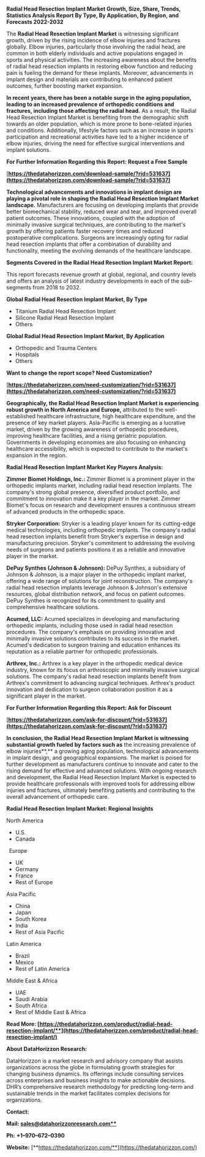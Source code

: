 ﻿**Radial Head Resection Implant Market Growth, Size, Share, Trends, Statistics Analysis Report By Type, By Application, By Region, and Forecasts 2022-2032**


The **Radial Head Resection Implant Market** is witnessing significant growth, driven by the rising incidence of elbow injuries and fractures globally. Elbow injuries, particularly those involving the radial head, are common in both elderly individuals and active populations engaged in sports and physical activities. The increasing awareness about the benefits of radial head resection implants in restoring elbow function and reducing pain is fueling the demand for these implants. Moreover, advancements in implant design and materials are contributing to enhanced patient outcomes, further boosting market expansion.

**In recent years, there has been a notable surge in the aging population, leading to an increased prevalence of orthopedic conditions and fractures, including those affecting the radial head.** As a result, the Radial Head Resection Implant Market is benefiting from the demographic shift towards an older population, which is more prone to bone-related injuries and conditions. Additionally, lifestyle factors such as an increase in sports participation and recreational activities have led to a higher incidence of elbow injuries, driving the need for effective surgical interventions and implant solutions. 

**For Further Information Regarding this Report: Request a Free Sample**	

[**https://thedatahorizzon.com/download-sample/?rid=531637](https://thedatahorizzon.com/download-sample/?rid=531637)** 

**Technological advancements and innovations in implant design are playing a pivotal role in shaping the Radial Head Resection Implant Market landscape.** Manufacturers are focusing on developing implants that provide better biomechanical stability, reduced wear and tear, and improved overall patient outcomes. These innovations, coupled with the adoption of minimally invasive surgical techniques, are contributing to the market's growth by offering patients faster recovery times and reduced postoperative complications. Surgeons are increasingly opting for radial head resection implants that offer a combination of durability and functionality, meeting the evolving demands of the healthcare landscape.

**Segments Covered in the Radial Head Resection Implant Market Report:**

This report forecasts revenue growth at global, regional, and country levels and offers an analysis of latest industry developments in each of the sub-segments from 2018 to 2032.

**Global Radial Head Resection Implant Market, By Type**

- Titanium Radial Head Resection Implant
- Silicone Radial Head Resection Implant
- Others

**Global Radial Head Resection Implant Market, By Application**

- Orthopedic and Trauma Centers
- Hospitals
- Others

**Want to change the report scope? Need Customization?**

[**https://thedatahorizzon.com/need-customization/?rid=531637](https://thedatahorizzon.com/need-customization/?rid=531637)** 

**Geographically, the Radial Head Resection Implant Market is experiencing robust growth in North America and Europe,** attributed to the well-established healthcare infrastructure, high healthcare expenditure, and the presence of key market players. Asia-Pacific is emerging as a lucrative market, driven by the growing awareness of orthopedic procedures, improving healthcare facilities, and a rising geriatric population. Governments in developing economies are also focusing on enhancing healthcare accessibility, which is expected to contribute to the market's expansion in the region. 

**Radial Head Resection Implant Market Key Players Analysis:** 

**Zimmer Biomet Holdings, Inc.:** Zimmer Biomet is a prominent player in the orthopedic implants market, including radial head resection implants. The company's strong global presence, diversified product portfolio, and commitment to innovation make it a key player in the market. Zimmer Biomet's focus on research and development ensures a continuous stream of advanced products in the orthopedic space.

**Stryker Corporation:** Stryker is a leading player known for its cutting-edge medical technologies, including orthopedic implants. The company's radial head resection implants benefit from Stryker's expertise in design and manufacturing precision. Stryker's commitment to addressing the evolving needs of surgeons and patients positions it as a reliable and innovative player in the market.

**DePuy Synthes (Johnson & Johnson):** DePuy Synthes, a subsidiary of Johnson & Johnson, is a major player in the orthopedic implant market, offering a wide range of solutions for joint reconstruction. The company's radial head resection implants leverage Johnson & Johnson's extensive resources, global distribution network, and focus on patient outcomes. DePuy Synthes is recognized for its commitment to quality and comprehensive healthcare solutions.

**Acumed, LLC:** Acumed specializes in developing and manufacturing orthopedic implants, including those used in radial head resection procedures. The company's emphasis on providing innovative and minimally invasive solutions contributes to its success in the market. Acumed's dedication to surgeon training and education enhances its reputation as a reliable partner for orthopedic professionals.

**Arthrex, Inc.:** Arthrex is a key player in the orthopedic medical device industry, known for its focus on arthroscopic and minimally invasive surgical solutions. The company's radial head resection implants benefit from Arthrex's commitment to advancing surgical techniques. Arthrex's product innovation and dedication to surgeon collaboration position it as a significant player in the market.

**For Further Information Regarding this Report: Ask for Discount**	

[**https://thedatahorizzon.com/ask-for-discount/?rid=531637](https://thedatahorizzon.com/ask-for-discount/?rid=531637)** 

**In conclusion, the Radial Head Resection Implant Market is witnessing substantial growth fueled by factors such as** the increasing prevalence of elbow injuries**,** a growing aging population, technological advancements in implant design, and geographical expansions. The market is poised for further development as manufacturers continue to innovate and cater to the rising demand for effective and advanced solutions. With ongoing research and development, the Radial Head Resection Implant Market is expected to provide healthcare professionals with improved tools for addressing elbow injuries and fractures, ultimately benefiting patients and contributing to the overall advancement of orthopedic care.

**Radial Head Resection Implant Market: Regional Insights**

North America

- U.S.
- Canada

` `Europe

- UK
- Germany
- France
- Rest of Europe

Asia Pacific

- China
- Japan
- South Korea
- India
- Rest of Asia Pacific

Latin America

- Brazil
- Mexico
- Rest of Latin America

Middle East & Africa

- UAE
- Saudi Arabia
- South Africa
- Rest of Middle East & Africa

**Read More: [https://thedatahorizzon.com/product/radial-head-resection-implant/**](https://thedatahorizzon.com/product/radial-head-resection-implant/)** 

**About DataHorizzon Research:**

DataHorizzon is a market research and advisory company that assists organizations across the globe in formulating growth strategies for changing business dynamics. Its offerings include consulting services across enterprises and business insights to make actionable decisions. DHR’s comprehensive research methodology for predicting long-term and sustainable trends in the market facilitates complex decisions for organizations.

**Contact:**

**Mail: [sales@datahorizzonresearch.com**](mailto:sales@datahorizzonresearch.com)**

**Ph:** **+1–970–672–0390**

**Website:** [**https://thedatahorizzon.com/**](https://thedatahorizzon.com/)

